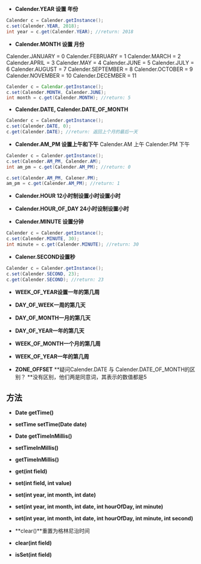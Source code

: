 
* **Calender.YEAR 设置 年份**


```java
Calender c = Calender.getInstance();
c.set(Calender.YEAR, 2018);
int year = c.get(Calender.YEAR); //return: 2018

```


* **Calender.MONTH 设置 月份**

Calender.JANUARY = 0
Calender.FEBRUARY = 1
Calender.MARCH = 2
Calender.APRIL = 3
Calender.MAY = 4
Calender.JUNE = 5
Calender.JULY = 6
Calender.AUGUST = 7
Calender.SEPTEMBER = 8
Calender.OCTOBER = 9
Calender.NOVEMBER = 10
Calender.DECEMBER = 11


```java
Calender c = Calendar.getInstance();
c.set(Calender.MONTH, Calender.JUNE);
int month = c.get(Calender.MONTH); //return: 5

```
* **Calender.DATE, Calender.DATE_OF_MONTH**



```java
Calender c = Calender.getInstance();
c.set(Calender.DATE, 0);
c.get(Calender.DATE); //return: 返回上个月的最后一天

```


* **Calender.AM\_PM 设置上午和下午**
Calender.AM  上午
Calender.PM  下午

```java
Calender c = Calender.getInstance();
c.set(Calender.AM_PM, Calender.AM);
int am_pm = c.get(Calender.AM_PM); //return: 0

c.set(Calender.AM_PM, Calener.PM);
am_pm = c.get(Calender.AM_PM); //return: 1


```


 
* **Calender.HOUR 12小时制设置小时设置小时**

* **Calender.HOUR_OF_DAY 24小时设制设置小时**

* **Calender.MINUTE 设置分钟** 


```java
Calender c = Calender.getInstance();
c.set(Calender.MINUTE, 30);
int minute = c.get(Calender.MINUTE); //return: 30

```
* **Calener.SECOND设置秒**
```java
Calender c = Calender.getInstance();
c.set(Calender.SECOND, 23);
c.get(Calender.SECOND); //return: 23

```

* **WEEK_OF_YEAR设置一年的第几周**

* **DAY_OF_WEEK一周的第几天**
* **DAY_OF_MONTH一月的第几天**
* **DAY_OF_YEAR一年的第几天**

* **WEEK_OF_MONTH一个月的第几周**
* **WEEK_OF_YEAR一年的第几周**

* **ZONE_OFFSET**
**疑问Calender.DATE 与 Calender.DATE\_OF\_MONTH的区别？
**没有区别，他们两是同意词，其表示的数值都是5


## 方法
* **Date getTime()**
* **setTime setTime(Date date)**
* **Date getTimeInMillis()**
* **setTimeInMillis()**
* **getTimeInMillis()**

* **get(int field)**

* **set(int field, int value)**
* **set(int year, int month, int date)**
* **set(int year, int month, int date, int hourOfDay, int minute)**
* **set(int year, int month, int date, int hourOfDay, int minute, int second)**

* **clear()**重置为格林尼治时间
* **clear(int field)**
* **isSet(int field)**



 


